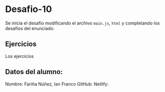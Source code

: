 # Desafio-10

Se inicia el desafio modificando el archivo `main.js`, `html` y completando los desafios del enunciado. 

## Ejercicios

Los ejercicios

## Datos del alumno:

Nombre: Fariña Núñez, Ian Franco
GitHub: 
Netlify: 